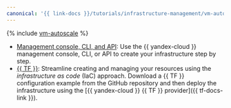 ```yaml
---
canonical: '{{ link-docs }}/tutorials/infrastructure-management/vm-autoscale/'
---
```


{% include [vm-autoscale](../../../_tutorials/infrastructure/vm-autoscale.md) %}

* [Management console, CLI, and API](console.md): Use the {{ yandex-cloud }} management console, CLI, or API to create your infrastructure step by step.
* [{{ TF }}](terraform.md): Streamline creating and managing your resources using the _infrastructure as code_ (IaC) approach. Download a {{ TF }} configuration example from the GitHub repository and then deploy the infrastructure using the [{{ yandex-cloud }} {{ TF }} provider]({{ tf-docs-link }}).